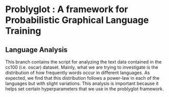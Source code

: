 # Problyglot : A framework for Probabilistic Graphical Language Training

## Language Analysis 
This branch contains the script for analyzing the text data contained in the cc100 (i.e. oscar) dataset. Mainly, what we are trying to investigate is the distribution of how frequently words occur in different languages. As expected, we find that this distribution follows a power-law in each of the languages but with slight variations. This analysis is important because it helps set certain hyperparameters that we use in the problyglot framework.
